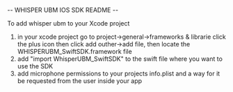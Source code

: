 -- WHISPER UBM IOS SDK README --

To add whisper ubm to your Xcode project

1. in your xcode project go to project->general->frameworks & librarie click the plus icon then click add outher->add file, then locate the WHISPERUBM_SwiftSDK.framework file
2. add "import WhisperUBM_SwiftSDK" to the swift file where you want to use the SDK
3. add microphone permissions to your projects info.plist and a way for it be requested from the user inside your app